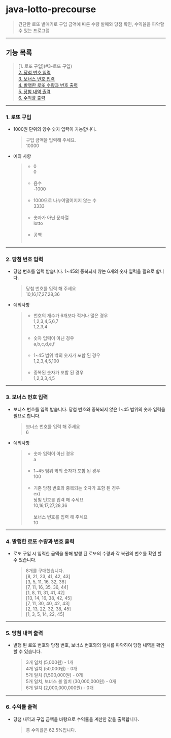 # java-lotto-precourse

> 간단한 로또 발매기로 구입 금액에 따른 수량 발매와 당첨 확인, 수익율을 파악할 수 있는 프로그램
---
## 기능 목록
> [1. 로또 구입](#3-로또 구입)</br>
> [2. 당첨 번호 입력](#2-당첨-번호-입력)</br>
> [3. 보너스 번호 입력](#3-보너스-번호-입력)</br>
> [4. 발행한 로또 수량과 번호 출력](#4-발행한-로또-수량과-번호-출력)</br>
> [5. 당첨 내역 출력](#5-당첨-내역-출력)</br>
> [6. 수익률 출력](#6-수익률-출력)
---



### 1. **로또 구입**
- 1000원 단위의 양수 숫자 입력이 가능합니다.
  > 구입 금액을 입력해 주세요. </br> 10000
- 예외 사항
  > - 0         </br>
      0           </br></br>
  > - 음수       </br>
      -1000        </br></br>
  > - 1000으로 나누어떨어지지 않는 수 </br>
      3333        </br></br>
  > - 숫자가 아닌 문자열</br>
      lotto       </br></br>
  > - 공백       </br>
      </br>
---
### 2. **당첨 번호 입력**
- 당첨 번호를 입력 받습니다. 1~45의 중복되지 않는 6개의 숫자 입력을 필요로 합니다.
  > 당첨 번호를 입력 해 주세요 </br> 10,16,17,27,28,36
- 예외사항
  > - 번호의 개수가 6개보다 적거나 많은 경우</br>
      1,2,3,4,5,6,7</br>
      1,2,3,4</br></br>
  > - 숫자 입력이 아닌 경우</br>
      a,b,c,d,e,f</br></br>
  > - 1~45 범위 밖의 숫자가 포함 된 경우</br>
      1,2,3,4,5,100</br></br>
  > - 중복된 숫자가 포함 된 경우</br>
      1,2,3,3,4,5
---
### 3. **보너스 번호 입력**
- 보너스 번호를 입력 받습니다. 당첨 번호와 중복되지 않은 1~45 범위의 숫자 입력을 필요로 합니다.
  > 보너스 번호를 입력 해 주세요 </br> 6
- 예외사항
  >  - 숫자 입력이 아닌 경우</br>
       a</br></br>
  >  - 1~45 범위 밖의 숫자가 포함 된 경우</br>
       100</br></br>
  >  - 기존 당첨 번호와 중복되는 숫자가 포함 된 경우</br>ex)</br>
       당첨 번호를 입력 해 주세요 </br> 10,16,17,27,28,36 </br></br>
       보너스 번호를 입력 해 주세요 </br> 10
---
### 4. **발행한 로또 수량과 번호 출력**
- 로또 구입 시 입력한 금액을 통해 발행 된 로또의 수량과 각 복권의 번호를 확인 할 수 있습니다.
  > 8개를 구매했습니다.</br>
  [8, 21, 23, 41, 42, 43]</br>
  [3, 5, 11, 16, 32, 38]</br>
  [7, 11, 16, 35, 36, 44]</br>
  [1, 8, 11, 31, 41, 42]</br>
  [13, 14, 16, 38, 42, 45]</br>
  [7, 11, 30, 40, 42, 43]</br>
  [2, 13, 22, 32, 38, 45]</br>
  [1, 3, 5, 14, 22, 45]
---
### 5. **당첨 내역 출력**
- 발행 된 로또 번호와 당첨 번호, 보너스 번호와의 일치를 파악하여 당첨 내역을 확인 할 수 있습니다.
  >  3개 일치 (5,000원) - 1개</br>
  4개 일치 (50,000원) - 0개</br>
  5개 일치 (1,500,000원) - 0개</br>
  5개 일치, 보너스 볼 일치 (30,000,000원) - 0개</br>
  6개 일치 (2,000,000,000원) - 0개
---
### 6. **수익률 출력**
- 당첨 내역과 구입 금액을 바탕으로 수익률을 계산한 값을 출력합니다.
  > 총 수익률은 62.5%입니다.